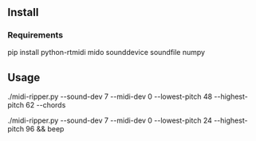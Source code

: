 #

## Install

### Requirements

pip install python-rtmidi mido sounddevice soundfile numpy

## Usage

./midi-ripper.py --sound-dev 7 --midi-dev 0 --lowest-pitch 48 --highest-pitch 62 --chords

./midi-ripper.py --sound-dev 7 --midi-dev 0 --lowest-pitch 24 --highest-pitch 96 && beep
